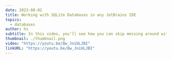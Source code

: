 ```yaml
---
date: 2023-08-02
title: Working with SQLite Databases in any JetBrains IDE
topics:
  - databases
author: hs
subtitle: In this video, you’ll see how you can skip messing around with the command line and connect to your database just by dragging and dropping.
thumbnail: ./thumbnail.png
video: "https://youtu.be/Qw_JniULJBI"
linkURL: "https://youtu.be/Qw_JniULJBI"
---
```

